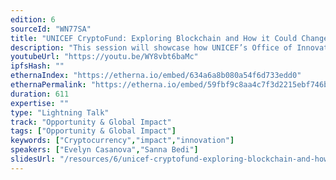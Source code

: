 ```yaml
---
edition: 6
sourceId: "WN77SA"
title: "UNICEF CryptoFund: Exploring Blockchain and How it Could Change Futures for the Most Vulnerable"
description: "This session will showcase how UNICEF’s Office of Innovation is exploring the use of blockchain technology and cryptocurrencies, and how these might have an impact on the work that UNICEF does. It will also present the trajectory and results to date of the UNICEF CryptoFund, the first vehicle in the United Nations ecosystem to receive, hold, and disburse crypto, which makes equity-free investments into technology startups within developing countries that are working to improve lives of children."
youtubeUrl: "https://youtu.be/WY8vbt6baMc"
ipfsHash: ""
ethernaIndex: "https://etherna.io/embed/634a6a8b080a54f6d733edd0"
ethernaPermalink: "https://etherna.io/embed/59fbf9c8aa4c7f3d2215ebf746b5658693986a4d1d4935a9816ec62e38d763ae"
duration: 611
expertise: ""
type: "Lightning Talk"
track: "Opportunity & Global Impact"
tags: ["Opportunity & Global Impact"]
keywords: ["Cryptocurrency","impact","innovation"]
speakers: ["Evelyn Casanova","Sanna Bedi"]
slidesUrl: "/resources/6/unicef-cryptofund-exploring-blockchain-and-how-it-could-change-futures-for-the-most-vulnerable.pdf"
---
```

